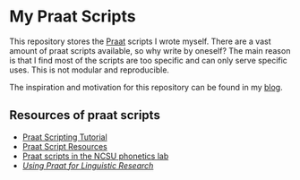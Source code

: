 # My Praat Scripts

This repository stores the [Praat](http://www.fon.hum.uva.nl/praat/) scripts I wrote myself. There are a vast amount of praat scripts available, so why write by oneself? The main reason is that I find most of the scripts are too specific and can only serve specific uses. This is not modular and reproducible.

The inspiration and motivation for this repository can be found in my [blog](https://ge-chunyu.github.com/2019-12-8-praat/).

## Resources of praat scripts

- [Praat Scripting Tutorial](http://praatscripting.lingphon.net/)
- [Praat Script Resources](http://phonetics.linguistics.ucla.edu/facilities/acoustic/praat.html)
- [Praat scripts in the NCSU phonetics lab](https://phon.wordpress.ncsu.edu/lab-manual/scripts/praat-scripting/)
- [*Using Praat for Linguistic Research*](http://wstyler.ucsd.edu/praat//)